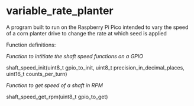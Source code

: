 # variable_rate_planter

A program built to run on the Raspberry Pi Pico intended to vary the speed of a corn planter drive to change the rate at which seed is applied

Function definitions:

*Function to intitiate the shaft speed functions on a GPIO*

shaft_speed_init(uint8_t gpio_to_init, uint8_t precision_in_decimal_places, uint16_t counts_per_turn)

*Function to get speed of a shaft in RPM*

shaft_speed_get_rpm(uint8_t gpio_to_get)
